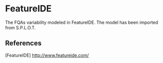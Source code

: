 # FeatureIDE
The FQAs variability modeled in FeatureIDE.
The model has been imported from S.P.L.O.T.

## References
[FeatureIDE] http://www.featureide.com/
